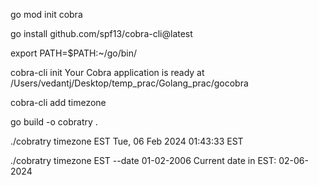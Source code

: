go mod init cobra

go install github.com/spf13/cobra-cli@latest

export PATH=$PATH:~/go/bin/

cobra-cli init
Your Cobra application is ready at
/Users/vedantj/Desktop/temp_prac/Golang_prac/gocobra

cobra-cli add timezone

go build -o cobratry .

./cobratry timezone EST
Tue, 06 Feb 2024 01:43:33 EST

./cobratry timezone EST --date 01-02-2006
Current date in EST: 02-06-2024